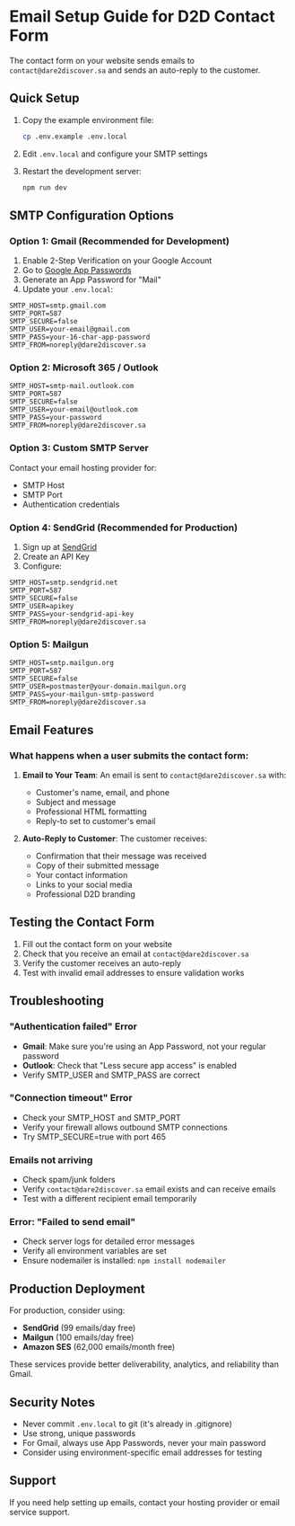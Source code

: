 # Email Setup Guide for D2D Contact Form

The contact form on your website sends emails to `contact@dare2discover.sa` and sends an auto-reply to the customer.

## Quick Setup

1. Copy the example environment file:
   ```bash
   cp .env.example .env.local
   ```

2. Edit `.env.local` and configure your SMTP settings

3. Restart the development server:
   ```bash
   npm run dev
   ```

## SMTP Configuration Options

### Option 1: Gmail (Recommended for Development)

1. Enable 2-Step Verification on your Google Account
2. Go to [Google App Passwords](https://myaccount.google.com/apppasswords)
3. Generate an App Password for "Mail"
4. Update your `.env.local`:

```env
SMTP_HOST=smtp.gmail.com
SMTP_PORT=587
SMTP_SECURE=false
SMTP_USER=your-email@gmail.com
SMTP_PASS=your-16-char-app-password
SMTP_FROM=noreply@dare2discover.sa
```

### Option 2: Microsoft 365 / Outlook

```env
SMTP_HOST=smtp-mail.outlook.com
SMTP_PORT=587
SMTP_SECURE=false
SMTP_USER=your-email@outlook.com
SMTP_PASS=your-password
SMTP_FROM=noreply@dare2discover.sa
```

### Option 3: Custom SMTP Server

Contact your email hosting provider for:
- SMTP Host
- SMTP Port
- Authentication credentials

### Option 4: SendGrid (Recommended for Production)

1. Sign up at [SendGrid](https://sendgrid.com/)
2. Create an API Key
3. Configure:

```env
SMTP_HOST=smtp.sendgrid.net
SMTP_PORT=587
SMTP_SECURE=false
SMTP_USER=apikey
SMTP_PASS=your-sendgrid-api-key
SMTP_FROM=noreply@dare2discover.sa
```

### Option 5: Mailgun

```env
SMTP_HOST=smtp.mailgun.org
SMTP_PORT=587
SMTP_SECURE=false
SMTP_USER=postmaster@your-domain.mailgun.org
SMTP_PASS=your-mailgun-smtp-password
SMTP_FROM=noreply@dare2discover.sa
```

## Email Features

### What happens when a user submits the contact form:

1. **Email to Your Team**: An email is sent to `contact@dare2discover.sa` with:
   - Customer's name, email, and phone
   - Subject and message
   - Professional HTML formatting
   - Reply-to set to customer's email

2. **Auto-Reply to Customer**: The customer receives:
   - Confirmation that their message was received
   - Copy of their submitted message
   - Your contact information
   - Links to your social media
   - Professional D2D branding

## Testing the Contact Form

1. Fill out the contact form on your website
2. Check that you receive an email at `contact@dare2discover.sa`
3. Verify the customer receives an auto-reply
4. Test with invalid email addresses to ensure validation works

## Troubleshooting

### "Authentication failed" Error

- **Gmail**: Make sure you're using an App Password, not your regular password
- **Outlook**: Check that "Less secure app access" is enabled
- Verify SMTP_USER and SMTP_PASS are correct

### "Connection timeout" Error

- Check your SMTP_HOST and SMTP_PORT
- Verify your firewall allows outbound SMTP connections
- Try SMTP_SECURE=true with port 465

### Emails not arriving

- Check spam/junk folders
- Verify `contact@dare2discover.sa` email exists and can receive emails
- Test with a different recipient email temporarily

### Error: "Failed to send email"

- Check server logs for detailed error messages
- Verify all environment variables are set
- Ensure nodemailer is installed: `npm install nodemailer`

## Production Deployment

For production, consider using:
- **SendGrid** (99 emails/day free)
- **Mailgun** (100 emails/day free)
- **Amazon SES** (62,000 emails/month free)

These services provide better deliverability, analytics, and reliability than Gmail.

## Security Notes

- Never commit `.env.local` to git (it's already in .gitignore)
- Use strong, unique passwords
- For Gmail, always use App Passwords, never your main password
- Consider using environment-specific email addresses for testing

## Support

If you need help setting up emails, contact your hosting provider or email service support.
